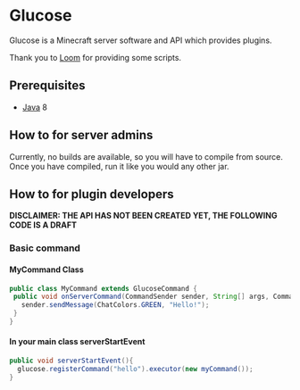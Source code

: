 # Glucose
Glucose is a Minecraft server software and API which provides plugins.

Thank you to [Loom](https://github.com/LoomDev/Loom) for providing some scripts.
## Prerequisites
* [Java](http://java.oracle.com/) 8
## How to for server admins
Currently, no builds are available, so you will have to compile from source.
Once you have compiled, run it like you would any other jar.
## How to for plugin developers
**DISCLAIMER: THE API HAS NOT BEEN CREATED YET, THE FOLLOWING CODE IS A DRAFT**
### Basic command
#### MyCommand Class
```java
public class MyCommand extends GlucoseCommand {
 public void onServerCommand(CommandSender sender, String[] args, Command command) {
   sender.sendMessage(ChatColors.GREEN, "Hello!");
 }
}
```
#### In your main class serverStartEvent
```java
public void serverStartEvent(){
  glucose.registerCommand("hello").executor(new myCommand());
}
```
